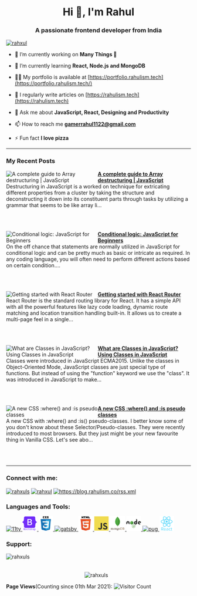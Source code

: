<h1 align="center">Hi 👋, I'm Rahul</h1>
<h3 align="center">A passionate frontend developer from India</h3>

<p align="left"> <a href="https://twitter.com/rahxul" target="blank"><img src="https://img.shields.io/twitter/follow/rahxul?logo=twitter&style=for-the-badge" alt="rahxul" /></a> </p>

- 🔭 I’m currently working on **Many Things 🥺**

- 🌱 I’m currently learning **React, Node.js and MongoDB**

- 👨‍💻 My portfolio is available at [https://portfolio.rahulism.tech](https://portfolio.rahulism.tech/)

- 📝 I regularly write articles on [https://rahulism.tech](https://rahulism.tech)

- 💬 Ask me about **JavaScript, React, Designing and Productivity**

- 📫 How to reach me **gamerrahul1122@gmail.com**

- ⚡ Fun fact **I love pizza**

<hr>

### My Recent Posts

<!-- HASHNODE_BLOG:START -->
<p align="left">
<a href="https://rahulism.hashnode.dev/a-complete-guide-to-array-destructuring-or-javascript" title="A complete guide to Array destructuring | JavaScript"><img src="https://cdn.hashnode.com/res/hashnode/image/upload/v1620094180945/eIzKI7u3N.png" alt="A complete guide to Array destructuring | JavaScript" width="250px" align="left" /></a>
<a href="https://rahulism.hashnode.dev/a-complete-guide-to-array-destructuring-or-javascript" title="A complete guide to Array destructuring | JavaScript"><strong>A complete guide to Array destructuring | JavaScript</strong></a>
<br/> Destructuring in JavaScript is a worked on technique for extricating different properties from a cluster by taking the structure and deconstructing it down into its constituent parts through tasks by utilizing a grammar that seems to be like array li... </p> <br/> <br/>
<p align="left">
<a href="https://rahulism.hashnode.dev/conditional-logic-javascript-for-beginners" title="Conditional logic: JavaScript for Beginners"><img src="https://cdn.hashnode.com/res/hashnode/image/upload/v1620008652351/YjKRlP9v4.png" alt="Conditional logic: JavaScript for Beginners" width="250px" align="left" /></a>
<a href="https://rahulism.hashnode.dev/conditional-logic-javascript-for-beginners" title="Conditional logic: JavaScript for Beginners"><strong>Conditional logic: JavaScript for Beginners</strong></a>
<br/> On the off chance that statements are normally utilized in JavaScript for conditional logic and can be pretty much as basic or intricate as required.
In any coding language, you will often need to perform different actions based on certain condition.... </p> <br/> <br/>
<p align="left">
<a href="https://rahulism.hashnode.dev/getting-started-with-react-router" title="Getting started with React Router"><img src="https://cdn.hashnode.com/res/hashnode/image/upload/v1619925192159/AzXYAWKTw.png" alt="Getting started with React Router" width="250px" align="left" /></a>
<a href="https://rahulism.hashnode.dev/getting-started-with-react-router" title="Getting started with React Router"><strong>Getting started with React Router</strong></a>
<br/> React Router is the standard routing library for React. It has a simple API with all the powerful features like lazy code loading, dynamic route matching and location transition handling built-in. 
It allows us to create a multi-page feel in a single... </p> <br/> <br/>
<p align="left">
<a href="https://rahulism.hashnode.dev/what-are-classes-in-javascript-using-classes-in-javascript" title="What are Classes in JavaScript? Using Classes in JavaScript"><img src="https://cdn.hashnode.com/res/hashnode/image/upload/v1619841177241/jvvuuapja.png" alt="What are Classes in JavaScript? Using Classes in JavaScript" width="250px" align="left" /></a>
<a href="https://rahulism.hashnode.dev/what-are-classes-in-javascript-using-classes-in-javascript" title="What are Classes in JavaScript? Using Classes in JavaScript"><strong>What are Classes in JavaScript? Using Classes in JavaScript</strong></a>
<br/> Classes were introduced in JavaScript ECMA2015. Unlike the classes in Object-Oriented Mode, JavaScript classes are just special type of functions. But instead of using the "function" keyword we use the "class". It was introduced in JavaScript to make... </p> <br/> <br/>
<p align="left">
<a href="https://rahulism.hashnode.dev/a-new-css-where-and-is-pseudo-classes" title="A new CSS :where() and :is pseudo classes"><img src="https://cdn.hashnode.com/res/hashnode/image/upload/v1619746146307/H9NhWNNua.png" alt="A new CSS :where() and :is pseudo classes" width="250px" align="left" /></a>
<a href="https://rahulism.hashnode.dev/a-new-css-where-and-is-pseudo-classes" title="A new CSS :where() and :is pseudo classes"><strong>A new CSS :where() and :is pseudo classes</strong></a>
<br/> A new CSS with :where() and :is() pseudo-classes. I better know some of you don't know about these Selector/Pseudo-classes. They were recently introduced to most browsers. But they just might be your new favourite thing in Vanilla CSS. 
Let's see abo... </p> <br/> <br/>
<!-- HASHNODE_BLOG:END -->


<hr>

<h3 align="left">Connect with me:</h3>
<p align="left">
<a href="https://dev.to/rahxuls" target="blank"><img align="center" src="https://cdn.jsdelivr.net/npm/simple-icons@3.0.1/icons/dev-dot-to.svg" alt="rahxuls" height="30" width="40" /></a>
<a href="https://twitter.com/rahxul" target="blank"><img align="center" src="https://cdn.jsdelivr.net/npm/simple-icons@3.0.1/icons/twitter.svg" alt="rahxul" height="30" width="40" /></a>
<a href="/https://blog.rahulism.co/rss.xml" target="blank"><img align="center" src="https://cdn.jsdelivr.net/npm/simple-icons@3.0.1/icons/rss.svg" alt="https://blog.rahulism.co/rss.xml" height="30" width="40" /></a>
</p>

<h3 align="left">Languages and Tools:</h3>
<p align="left"> <a href="https://www.11ty.dev/" target="_blank"> <img src="https://gist.githubusercontent.com/vivek32ta/c7f7bf583c1fb1c58d89301ea40f37fd/raw/f4c85cce5790758286b8f155ef9a177710b995df/11ty.svg" alt="11ty" width="40" height="40"/> </a> <a href="https://getbootstrap.com" target="_blank"> <img src="https://raw.githubusercontent.com/devicons/devicon/master/icons/bootstrap/bootstrap-plain-wordmark.svg" alt="bootstrap" width="40" height="40"/> </a> <a href="https://www.w3schools.com/css/" target="_blank"> <img src="https://raw.githubusercontent.com/devicons/devicon/master/icons/css3/css3-original-wordmark.svg" alt="css3" width="40" height="40"/> </a> <a href="https://www.gatsbyjs.com/" target="_blank"> <img src="https://www.vectorlogo.zone/logos/gatsbyjs/gatsbyjs-icon.svg" alt="gatsby" width="40" height="40"/> </a> <a href="https://www.w3.org/html/" target="_blank"> <img src="https://raw.githubusercontent.com/devicons/devicon/master/icons/html5/html5-original-wordmark.svg" alt="html5" width="40" height="40"/> </a> <a href="https://developer.mozilla.org/en-US/docs/Web/JavaScript" target="_blank"> <img src="https://raw.githubusercontent.com/devicons/devicon/master/icons/javascript/javascript-original.svg" alt="javascript" width="40" height="40"/> </a> <a href="https://www.mongodb.com/" target="_blank"> <img src="https://raw.githubusercontent.com/devicons/devicon/master/icons/mongodb/mongodb-original-wordmark.svg" alt="mongodb" width="40" height="40"/> </a> <a href="https://nodejs.org" target="_blank"> <img src="https://raw.githubusercontent.com/devicons/devicon/master/icons/nodejs/nodejs-original-wordmark.svg" alt="nodejs" width="40" height="40"/> </a> <a href="https://pugjs.org" target="_blank"> <img src="https://cdn.worldvectorlogo.com/logos/pug.svg" alt="pug" width="40" height="40"/> </a> <a href="https://reactjs.org/" target="_blank"> <img src="https://raw.githubusercontent.com/devicons/devicon/master/icons/react/react-original-wordmark.svg" alt="react" width="40" height="40"/> </a> </p>

<h3 align="left">Support:</h3>
<p><a href="https://www.buymeacoffee.com/rahxuls"> <img align="left" src="https://cdn.buymeacoffee.com/buttons/v2/default-yellow.png" height="50" width="210" alt="rahxuls" /></a></p><br><br>

<p>&nbsp;<img align="center" src="https://github-readme-stats.vercel.app/api?username=rahxuls&show_icons=true&locale=en" alt="rahxuls" /></p>

**Page Views**(Counting since 01th Mar 2021): ![Visitor Count](https://profile-counter.glitch.me/rahxuls/count.svg)

